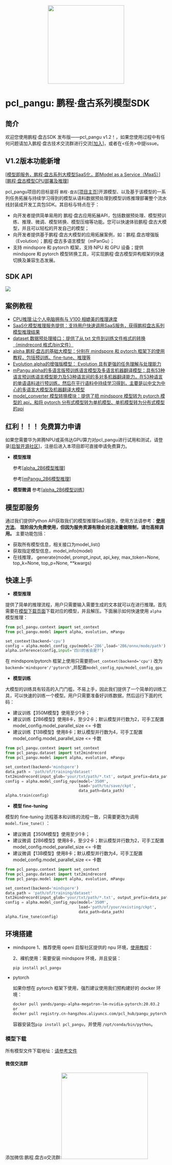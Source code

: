 <div align=center>
<img src="./docs/pangu-logo.png" width="238" height="245"/><br/>
</div>

# pcl_pangu: 鹏程·盘古系列模型SDK

## 简介

欢迎您使用鹏程·盘古SDK 发布版——pcl_pangu v1.2！，如果您使用过程中有任何问题请加入鹏程·盘古技术交流群进行交流[[加入](#微信交流群)]，或者在<任务>中提issue。

## V1.2版本功能新增

[[模型即服务，鹏程·盘古系列大模型SaaS化，即Model as a Service（MaaS）](#模型即服务)]
[[鹏程·盘古模型CPU部署及推理](docs/README_InferCpu.md)]

pcl_pangu项目的目标是将 `鹏程·盘古`[[项目主页](https://git.openi.org.cn/PCL-Platform.Intelligence/PanGu-Alpha)]开源模型、以及基于该模型的一系列任务拓展与持续学习得到的模型从语料数据预处理到模型训练推理部署整个流水线封装成开发工具包SDK。其目标与特点在于：

- 向开发者提供简单易用的 鹏程·盘古应用拓展API，包括数据预处理、模型预训练、推理、微调、模型转换、模型压缩等功能。您可以快速体验鹏程·盘古大模型，并且可以轻松的开发自己的模型；
- 向开发者提供基于鹏程·盘古大模型的应用拓展案例，如：鹏程.盘古增强版（Evolution）；鹏程·盘古多语言模型（mPanGu）；
- 支持 mindspore 和 pytorch 框架，支持 NPU 和 GPU 设备；提供 mindspore 和 pytorch 模型转换工具，可实现鹏程·盘古模型异构框架的快速切换及兼容生态发展。

## SDK API

<img src="./docs/pcl_pangu.png"/>

## 案例教程

- [CPU推理:让个人电脑拥有与 V100 相媲美的推理速度](docs/README_InferCpu.md)
- [SaaS化模型推理服务提供：支持用户快速调用SaaS服务，获得鹏程盘古系列模型推理结果](docs/README_PGSaas.md)
- [dataset 数据预处理接口：提供了从 txt 文件到训练文件格式的转换（mindrecord 格式/bin文件）](docs/README_DATASET.md)
- [alpha 鹏程·盘古的基础大模型：分别在 mindspore 和 pytorch 框架下的使用教程，包括预训练、fine-tune、推理等](docs/README_PG.md)
- [Evolution alpha的增强版模型： Evolution 具有更强的任务理解与处理能力](docs/README_PGE.md)
- [mPangu alpha的多语言版预训练语言模型及多语言机器翻译模型：具有53种语言预训练语言模型能力及53种语言间的多对多机器翻译能力，在53种语言的单语语料进行预训练，然后在平行语料中持续学习得到，主要是以中文为中心的多语言大模型及机器翻译大模型](docs/README_MPG.md)
- [model_converter 模型转换模块：提供了把 mindspore 模型转为 pytorch 模型的 api，和将 pytorch 分布式模型转为单机模型、单机模型转为分布式模型的api](docs/README_CONVERTER.md)

## 红利！！！ 免费算力申请

如果您需要华为昇腾NPU或英伟达GPU算力对pcl_pangu进行试用和测试，请登录[[启智开源社区](https://git.openi.org.cn/)]，注册后进入本项目即可直接申请免费算力。

- **模型推理**

  参考[[alpha_2B6模型推理](https://git.openi.org.cn/PCL-Platform.Intelligence/pcl_pangu/modelarts/train-job/78547)]

  参考[[mPangu_2B6模型推理](https://git.openi.org.cn/PCL-Platform.Intelligence/pcl_pangu/modelarts/train-job/78689)]
- **模型微调**
  参考[[alpha_2B6模型训练](https://git.openi.org.cn/PCL-Platform.Intelligence/pcl_pangu/modelarts/train-job/78719)]

## 模型即服务

通过我们提供Python API获取我们的模型推理SaaS服务，使用方法请参考：[**使用方法**](docs/README_PGSaas.md)。
**现阶段为免费使用，但因为服务资源有限会对总流量做限制，请勿高频调用。** 主要功能包括：

- 获取所有模型信息，相关接口为model_list()
- 获取指定模型信息，model_info(model)
- 在线推理， generate(model, prompt_input, api_key, max_token=None, top_k=None, top_p=None, **kwargs)

## 快速上手

- **模型推理**

提供了简单的推理流程，用户只需要输入需要生成的文本就可以在进行推理。首先需要在[模型下载页面](docs/README_MODELS.md)下载对应的模型，并且解压。下面展示如何快速使用 `alpha` 模型推理：

```python
from pcl_pangu.context import set_context
from pcl_pangu.model import alpha, evolution, mPangu

set_context(backend='cpu')
config = alpha.model_config_cpu(model='2B6',load='2B6/onnx/mode/path')
alpha.inference(config,input='四川的省会是?')
```

在 mindspore/pytorch 框架上使用只需要把`set_context(backend='cpu')` 改为 `backend='mindspore'/'pytorch'`,并配置`model_config_npu/model_config_gpu`

- **模型训练**

大模型的训练具有较高的入门门槛，不易上手，因此我们提供了一个简单的训练工具，可以快速的训练一个模型。用户只需要准备好训练数据，然后运行下面的代码：

- 建议训练【350M模型】使用至少1卡；
- 建议训练【2B6模型】使用8卡，至少2卡；默认模型并行数为2，可手工配置model_config.model_parallel_size <= 卡数
- 建议训练【13B模型】使用8卡；默认模型并行数为4，可手工配置model_config.model_parallel_size <= 卡数

```python
from pcl_pangu.context import set_context
from pcl_pangu.dataset import txt2mindrecord
from pcl_pangu.model import alpha, evolution, mPangu

set_context(backend='mindspore')
data_path = 'path/of/training/dataset'
txt2mindrecord(input_glob='your/txt/path/*.txt', output_prefix=data_path)
config = alpha.model_config_npu(model='350M',
                                load='path/to/save/ckpt',
                                data_path=data_path)
alpha.train(config)
```

- **模型 fine-tuning**

模型的 fine-tuning 流程基本和训练的流程一致，只需要更改为调用 `model.fine_tune()` ：

- 建议微调【350M模型】使用至少1卡；
- 建议微调【2B6模型】使用8卡，至少2卡；默认模型并行数为2，可手工配置model_config.model_parallel_size <= 卡数
- 建议微调【13B模型】使用8卡；默认模型并行数为4，可手工配置model_config.model_parallel_size <= 卡数

```python
from pcl_pangu.context import set_context
from pcl_pangu.dataset import txt2mindrecord
from pcl_pangu.model import alpha, evolution, mPangu

set_context(backend='mindspore')
data_path = 'path/of/training/dataset'
txt2mindrecord(input_glob='your/txt/path/*.txt', output_prefix=data_path)
config = alpha.model_config_npu(model='350M',
                                load='path/of/your/existing/ckpt',
                                data_path=data_path)
alpha.fine_tune(config)
```

## 环境搭建

- mindspore
  1、推荐使用 openi 启智社区提供的 npu 环境，[使用教程](docs/README_OPENI_MS.md)：

  2、裸机使用：需要安装 mindspore 环境，并且安装：

  ```bash
  pip install pcl_pangu
  ```
- pytorch

  如果你想在 pytorch 框架下使用，强烈建议使用我们预构建好的 docker 环境：

  ```bash
  docker pull yands/pangu-alpha-megatron-lm-nvidia-pytorch:20.03.2
  or 
  docker pull registry.cn-hangzhou.aliyuncs.com/pcl_hub/pangu_pytorch:pytorch.20.03.2
  ```

  容器安装包`pip install pcl_pangu`，并使用 `/opt/conda/bin/python`。

### 模型下载

所有模型文件下载地址：[请参考文件](./docs/README_MODELS.md)

#### 微信交流群

添加微信:鹏程.盘古α交流群:<img src="./docs/个人微信1.png" width="270"/><br/>
